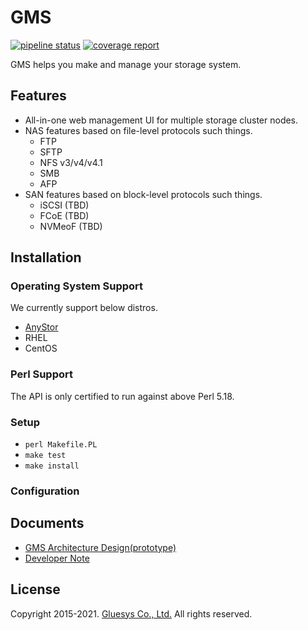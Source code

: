 # GMS

[![pipeline status](https://gitlab.gluesys.com/ac2/GMS/badges/master/pipeline.svg)](https://gitlab.gluesys.com/ac2/GMS/-/commits/master)
[![coverage report](https://gitlab.gluesys.com/ac2/GMS/badges/master/coverage.svg)](https://gitlab.gluesys.com/ac2/GMS/-/commits/master)

GMS helps you make and manage your storage system.

## Features

* All-in-one web management UI for multiple storage cluster nodes.
* NAS features based on file-level protocols such things.
    * FTP
    * SFTP
    * NFS v3/v4/v4.1
    * SMB
    * AFP
* SAN features based on block-level protocols such things.
    * iSCSI (TBD)
    * FCoE (TBD)
    * NVMeoF (TBD)

## Installation

### Operating System Support

We currently support below distros.

* [AnyStor](https://anystor.github.io)
* RHEL
* CentOS

### Perl Support

The API is only certified to run against above Perl 5.18.

### Setup

* `perl Makefile.PL`
* `make test`
* `make install`

### Configuration

## Documents

* [GMS Architecture Design(prototype)](http://redmine.gluesys.com/redmine/boards/170/topics/2005)
* [Developer Note](http://redmine.gluesys.com/redmine/projects/anycloud/wiki/AC2_%EA%B0%9C%EB%B0%9C%EC%9E%90_%EB%85%B8%ED%8A%B8)

## License

Copyright 2015-2021. [Gluesys Co., Ltd.](http://www.gluesys.com/) All rights reserved.

